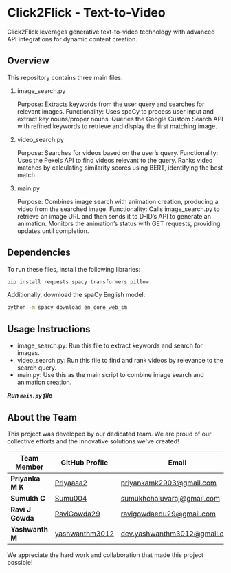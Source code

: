 # Click2Flick - Text-to-Video

Click2Flick leverages generative text-to-video technology with advanced API integrations for dynamic content creation.

## Overview

This repository contains three main files:
1. image_search.py

    Purpose: Extracts keywords from the user query and searches for relevant images.
    Functionality:
        Uses spaCy to process user input and extract key nouns/proper nouns.
        Queries the Google Custom Search API with refined keywords to retrieve and display the first matching image.

2. video_search.py

    Purpose: Searches for videos based on the user’s query.
    Functionality:
        Uses the Pexels API to find videos relevant to the query.
        Ranks video matches by calculating similarity scores using BERT, identifying the best match.

3. main.py

    Purpose: Combines image search with animation creation, producing a video from the searched image.
    Functionality:
        Calls image_search.py to retrieve an image URL and then sends it to D-ID’s API to generate an animation.
        Monitors the animation’s status with GET requests, providing updates until completion.


## Dependencies

   To run these files, install the following libraries:
   ```bash
   pip install requests spacy transformers pillow
   ```

   Additionally, download the spaCy English model:
   ```bash
   python -m spacy download en_core_web_sm
   ```

## Usage Instructions

- image_search.py: Run this file to extract keywords and search for images.
- video_search.py: Run this file to find and rank videos by relevance to the search query.
- main.py: Use this as the main script to combine image search and animation creation.

***Run `main.py` file***

## About the Team

This project was developed by our dedicated team. We are proud of our collective efforts and the innovative solutions we've created!

| Team Member         | GitHub Profile                                           | Email                        |
|---------------------|----------------------------------------------------------|------------------------------|
| **Priyanka M K**    | [Priyaaaa2](https://github.com/Priyaaaa2)                | priyankamk2903@gmail.com     |
| **Sumukh C**        | [Sumu004](https://github.com/Sumu004)                    | sumukhchaluvaraj@gmail.com   |
| **Ravi J Gowda**    | [RaviGowda29](https://github.com/RaviGowda29)            | ravigowdaedu29@gmail.com     |
| **Yashwanth M**     | [yashwanthm3012](https://github.com/yashwanthm3012)      | dev.yashwanthm3012@gmail.com |

We appreciate the hard work and collaboration that made this project possible!


